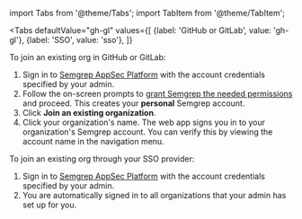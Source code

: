import Tabs from '@theme/Tabs';
import TabItem from '@theme/TabItem';

<Tabs
    defaultValue="gh-gl"
    values={[
    {label: 'GitHub or GitLab', value: 'gh-gl'},
    {label: 'SSO', value: 'sso'},
    ]}
>

<TabItem value='gh-gl'>

To join an existing org in GitHub or GitLab:

1. Sign in to [<i class="fas fa-external-link fa-xs"></i> Semgrep AppSec Platform](https://semgrep.dev/login) with the account credentials specified by your admin.
1. Follow the on-screen prompts to [grant Semgrep the needed permissions](/deployment/checklist/#permissions) and proceed. This creates your **personal** Semgrep account.
1. Click **Join an existing organization**.
1. Click your organization's name. The web app signs you in to your organization's Semgrep account. You can verify this by viewing the account name in the navigation menu.

</TabItem>

<TabItem value='sso'>

To join an existing org through your SSO provider:

1. Sign in to [<i class="fas fa-external-link fa-xs"></i> Semgrep AppSec Platform](https://semgrep.dev/login) with the account credentials specified by your admin.
2. You are automatically signed in to all organizations that your admin has set up for you.

</TabItem>

</Tabs>
